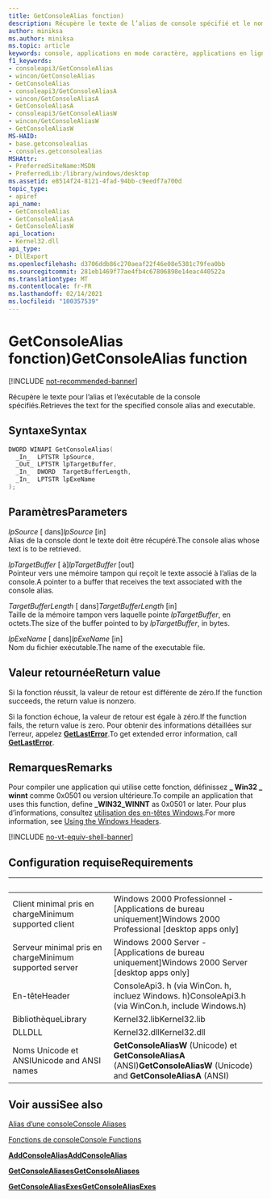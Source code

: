 ```yaml
---
title: GetConsoleAlias fonction)
description: Récupère le texte de l’alias de console spécifié et le nom de l’exécutable.
author: miniksa
ms.author: miniksa
ms.topic: article
keywords: console, applications en mode caractère, applications en ligne de commande, applications de terminal, API console
f1_keywords:
- consoleapi3/GetConsoleAlias
- wincon/GetConsoleAlias
- GetConsoleAlias
- consoleapi3/GetConsoleAliasA
- wincon/GetConsoleAliasA
- GetConsoleAliasA
- consoleapi3/GetConsoleAliasW
- wincon/GetConsoleAliasW
- GetConsoleAliasW
MS-HAID:
- base.getconsolealias
- consoles.getconsolealias
MSHAttr:
- PreferredSiteName:MSDN
- PreferredLib:/library/windows/desktop
ms.assetid: e8514f24-8121-4fad-94bb-c9eedf7a700d
topic_type:
- apiref
api_name:
- GetConsoleAlias
- GetConsoleAliasA
- GetConsoleAliasW
api_location:
- Kernel32.dll
api_type:
- DllExport
ms.openlocfilehash: d3706ddb86c270aeaf22f46e08e5381c79fea0bb
ms.sourcegitcommit: 281eb1469f77ae4fb4c67806898e14eac440522a
ms.translationtype: MT
ms.contentlocale: fr-FR
ms.lasthandoff: 02/14/2021
ms.locfileid: "100357539"
---
```

# <a name="getconsolealias-function"></a><span data-ttu-id="ec640-104">GetConsoleAlias fonction)</span><span class="sxs-lookup"><span data-stu-id="ec640-104">GetConsoleAlias function</span></span>

[!INCLUDE [not-recommended-banner](./includes/not-recommended-banner.md)]

<span data-ttu-id="ec640-105">Récupère le texte pour l’alias et l’exécutable de la console spécifiés.</span><span class="sxs-lookup"><span data-stu-id="ec640-105">Retrieves the text for the specified console alias and executable.</span></span>

## <a name="syntax"></a><span data-ttu-id="ec640-106">Syntaxe</span><span class="sxs-lookup"><span data-stu-id="ec640-106">Syntax</span></span>

```C
DWORD WINAPI GetConsoleAlias(
  _In_  LPTSTR lpSource,
  _Out_ LPTSTR lpTargetBuffer,
  _In_  DWORD  TargetBufferLength,
  _In_  LPTSTR lpExeName
);
```

## <a name="parameters"></a><span data-ttu-id="ec640-107">Paramètres</span><span class="sxs-lookup"><span data-stu-id="ec640-107">Parameters</span></span>

<span data-ttu-id="ec640-108">*lpSource* \[ dans\]</span><span class="sxs-lookup"><span data-stu-id="ec640-108">*lpSource* \[in\]</span></span>  
<span data-ttu-id="ec640-109">Alias de la console dont le texte doit être récupéré.</span><span class="sxs-lookup"><span data-stu-id="ec640-109">The console alias whose text is to be retrieved.</span></span>

<span data-ttu-id="ec640-110">*lpTargetBuffer* \[ à\]</span><span class="sxs-lookup"><span data-stu-id="ec640-110">*lpTargetBuffer* \[out\]</span></span>  
<span data-ttu-id="ec640-111">Pointeur vers une mémoire tampon qui reçoit le texte associé à l’alias de la console.</span><span class="sxs-lookup"><span data-stu-id="ec640-111">A pointer to a buffer that receives the text associated with the console alias.</span></span>

<span data-ttu-id="ec640-112">*TargetBufferLength* \[ dans\]</span><span class="sxs-lookup"><span data-stu-id="ec640-112">*TargetBufferLength* \[in\]</span></span>  
<span data-ttu-id="ec640-113">Taille de la mémoire tampon vers laquelle pointe *lpTargetBuffer*, en octets.</span><span class="sxs-lookup"><span data-stu-id="ec640-113">The size of the buffer pointed to by *lpTargetBuffer*, in bytes.</span></span>

<span data-ttu-id="ec640-114">*lpExeName* \[ dans\]</span><span class="sxs-lookup"><span data-stu-id="ec640-114">*lpExeName* \[in\]</span></span>  
<span data-ttu-id="ec640-115">Nom du fichier exécutable.</span><span class="sxs-lookup"><span data-stu-id="ec640-115">The name of the executable file.</span></span>

## <a name="return-value"></a><span data-ttu-id="ec640-116">Valeur retournée</span><span class="sxs-lookup"><span data-stu-id="ec640-116">Return value</span></span>

<span data-ttu-id="ec640-117">Si la fonction réussit, la valeur de retour est différente de zéro.</span><span class="sxs-lookup"><span data-stu-id="ec640-117">If the function succeeds, the return value is nonzero.</span></span>

<span data-ttu-id="ec640-118">Si la fonction échoue, la valeur de retour est égale à zéro.</span><span class="sxs-lookup"><span data-stu-id="ec640-118">If the function fails, the return value is zero.</span></span> <span data-ttu-id="ec640-119">Pour obtenir des informations détaillées sur l’erreur, appelez [**GetLastError**](/windows/win32/api/errhandlingapi/nf-errhandlingapi-getlasterror).</span><span class="sxs-lookup"><span data-stu-id="ec640-119">To get extended error information, call [**GetLastError**](/windows/win32/api/errhandlingapi/nf-errhandlingapi-getlasterror).</span></span>

## <a name="remarks"></a><span data-ttu-id="ec640-120">Remarques</span><span class="sxs-lookup"><span data-stu-id="ec640-120">Remarks</span></span>

<span data-ttu-id="ec640-121">Pour compiler une application qui utilise cette fonction, définissez **\_ Win32 \_ winnt** comme 0x0501 ou version ultérieure.</span><span class="sxs-lookup"><span data-stu-id="ec640-121">To compile an application that uses this function, define **\_WIN32\_WINNT** as 0x0501 or later.</span></span> <span data-ttu-id="ec640-122">Pour plus d’informations, consultez [utilisation des en-têtes Windows](/windows/win32/winprog/using-the-windows-headers).</span><span class="sxs-lookup"><span data-stu-id="ec640-122">For more information, see [Using the Windows Headers](/windows/win32/winprog/using-the-windows-headers).</span></span>

[!INCLUDE [no-vt-equiv-shell-banner](./includes/no-vt-equiv-shell-banner.md)]

## <a name="requirements"></a><span data-ttu-id="ec640-123">Configuration requise</span><span class="sxs-lookup"><span data-stu-id="ec640-123">Requirements</span></span>

| &nbsp; | &nbsp; |
|-|-|
| <span data-ttu-id="ec640-124">Client minimal pris en charge</span><span class="sxs-lookup"><span data-stu-id="ec640-124">Minimum supported client</span></span> | <span data-ttu-id="ec640-125">Windows 2000 Professionnel - \[Applications de bureau uniquement\]</span><span class="sxs-lookup"><span data-stu-id="ec640-125">Windows 2000 Professional \[desktop apps only\]</span></span> |
| <span data-ttu-id="ec640-126">Serveur minimal pris en charge</span><span class="sxs-lookup"><span data-stu-id="ec640-126">Minimum supported server</span></span> | <span data-ttu-id="ec640-127">Windows 2000 Server - \[Applications de bureau uniquement\]</span><span class="sxs-lookup"><span data-stu-id="ec640-127">Windows 2000 Server \[desktop apps only\]</span></span> |
| <span data-ttu-id="ec640-128">En-tête</span><span class="sxs-lookup"><span data-stu-id="ec640-128">Header</span></span> | <span data-ttu-id="ec640-129">ConsoleApi3. h (via WinCon. h, incluez Windows. h)</span><span class="sxs-lookup"><span data-stu-id="ec640-129">ConsoleApi3.h (via WinCon.h, include Windows.h)</span></span> |
| <span data-ttu-id="ec640-130">Bibliothèque</span><span class="sxs-lookup"><span data-stu-id="ec640-130">Library</span></span> | <span data-ttu-id="ec640-131">Kernel32.lib</span><span class="sxs-lookup"><span data-stu-id="ec640-131">Kernel32.lib</span></span> |
| <span data-ttu-id="ec640-132">DLL</span><span class="sxs-lookup"><span data-stu-id="ec640-132">DLL</span></span> | <span data-ttu-id="ec640-133">Kernel32.dll</span><span class="sxs-lookup"><span data-stu-id="ec640-133">Kernel32.dll</span></span> |
| <span data-ttu-id="ec640-134">Noms Unicode et ANSI</span><span class="sxs-lookup"><span data-stu-id="ec640-134">Unicode and ANSI names</span></span> | <span data-ttu-id="ec640-135">**GetConsoleAliasW** (Unicode) et **GetConsoleAliasA** (ANSI)</span><span class="sxs-lookup"><span data-stu-id="ec640-135">**GetConsoleAliasW** (Unicode) and **GetConsoleAliasA** (ANSI)</span></span> |

## <a name="see-also"></a><span data-ttu-id="ec640-136">Voir aussi</span><span class="sxs-lookup"><span data-stu-id="ec640-136">See also</span></span>

[<span data-ttu-id="ec640-137">Alias d’une console</span><span class="sxs-lookup"><span data-stu-id="ec640-137">Console Aliases</span></span>](console-aliases.md)

[<span data-ttu-id="ec640-138">Fonctions de console</span><span class="sxs-lookup"><span data-stu-id="ec640-138">Console Functions</span></span>](console-functions.md)

[<span data-ttu-id="ec640-139">**AddConsoleAlias**</span><span class="sxs-lookup"><span data-stu-id="ec640-139">**AddConsoleAlias**</span></span>](addconsolealias.md)

[<span data-ttu-id="ec640-140">**GetConsoleAliases**</span><span class="sxs-lookup"><span data-stu-id="ec640-140">**GetConsoleAliases**</span></span>](getconsolealiases.md)

[<span data-ttu-id="ec640-141">**GetConsoleAliasExes**</span><span class="sxs-lookup"><span data-stu-id="ec640-141">**GetConsoleAliasExes**</span></span>](getconsolealiasexes.md)